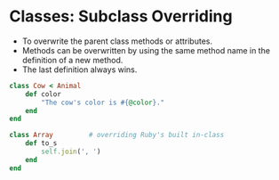 # Classes: Subclass Overriding

- To overwrite the parent class methods or attributes.
- Methods can be overwritten by using the same method name in the definition of a new method.
- The last definition always wins.

```ruby
class Cow < Animal
	def color
		"The cow's color is #{@color}."	
	end	
end
```

```ruby
class Array 		# overriding Ruby's built in-class
	def to_s
		self.join(', ')
	end
end
```